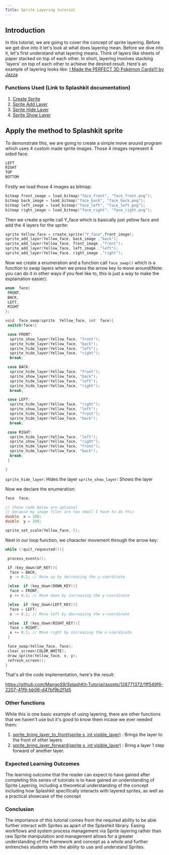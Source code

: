 ```yaml
---
Title: Sprite Layering tutorial
---
```


## Introduction

In this tutorial, we are going to cover the concept of sprite layering. Before we get dive into it
let's look at what does layering mean. Before we dive into it, let's first understand what layering
means. Think of layers like sheets of paper stacked on top of each other. In short, layering
involves stacking 'layers' on top of each other to achieve the desired result. Here's an example of
layering looks like:
[I Made the PERFECT 3D Pokémon Cards!!! by Jazza](https://www.youtube.com/watch?app=desktop&v=JCfpVvy5Rhs)

### Functions Used (Link to Splashkit documentation)

1. [Create Sprite](https://splashkit.io/api/sprites/#create-sprite)
2. [Sprite Add Layer](https://splashkit.io/api/sprites/#sprite-add-layer)
3. [Sprite Hide Layer](https://splashkit.io/api/sprites/#sprite-hide-layer-named)
4. [Sprite Show Layer](https://splashkit.io/api/sprites/#group-sprite-show-layer)

## Apply the method to Splashkit sprite

To demonstrate this, we are going to create a simple move around program which uses 4 custom made
sprite images. Those 4 images represent 4 sided face:

```c
LEFT
RIGHT
TOP
BOTTOM
```

Firstly we load those 4 images as bitmap:

```cpp
bitmap front_image = load_bitmap("face_front", "face_front.png");
bitmap back_image = load_bitmap("face_back", "face_back.png");
bitmap left_image = load_bitmap("face_left", "face_left.png");
bitmap right_image = load_bitmap("face_right", "face_right.png");
```

Then we create a sprite call Y_face which is basically just yellow face and add the 4 layers for the
sprite:

```cpp
sprite Yellow_face = create_sprite("Y_face",front_image);
sprite_add_layer(Yellow_face, back_image ,"back");
sprite_add_layer(Yellow_face, front_image ,"front");
sprite_add_layer(Yellow_face, left_image ,"left");
sprite_add_layer(Yellow_face, right_image ,"right");
```

Now we create a enumeration and a function call `face_swap()` which is a function to swap layers
when we press the arrow key to move around(Note: you can do it in other ways if you feel like to,
this is just a way to make the explaination easier):

```cpp
enum  face{
 FRONT,
 BACK,
 LEFT,
 RIGHT
};

void  face_swap(sprite  Yellow_face, int  face){
 switch(face){

 case FRONT:
  sprite_show_layer(Yellow_face, "front");
  sprite_hide_layer(Yellow_face, "back");
  sprite_hide_layer(Yellow_face, "left");
  sprite_hide_layer(Yellow_face, "right");
  break;

 case BACK:
  sprite_hide_layer(Yellow_face, "front");
  sprite_show_layer(Yellow_face, "back");
  sprite_hide_layer(Yellow_face, "left");
  sprite_hide_layer(Yellow_face, "right");
  break;

 case LEFT:
  sprite_hide_layer(Yellow_face, "right");
  sprite_show_layer(Yellow_face, "left");
  sprite_hide_layer(Yellow_face, "front");
  sprite_hide_layer(Yellow_face, "back");
  break;

 case RIGHT:
  sprite_hide_layer(Yellow_face, "left");
  sprite_show_layer(Yellow_face, "right");
  sprite_hide_layer(Yellow_face, "front");
  sprite_hide_layer(Yellow_face, "back");
  break;
 }

}
```

`sprite_hide_layer`: Hides the layer `sprite_show_layer`: Shows the layer

Now we declare the enumeration:

```cpp
face  face;

// those code below are optional
// because my image files are too small I have to do this
double  x = 100;
double  y = 100;

sprite_set_scale(Yellow_face, 5);
```

Next in our loop function, we character movement through the arrow key:

```cpp
while (!quit_requested()){

 process_events();

 if (key_down(UP_KEY)){
  face = BACK;
  y -= 0.1; // Move up by decreasing the y-coordinate

 }else  if (key_down(DOWN_KEY)){
  face = FRONT;
  y += 0.1; // Move down by increasing the y-coordinate

 }else  if (key_down(LEFT_KEY)){
  face = LEFT;
  x -= 0.1; // Move left by decreasing the x-coordinate

 }else  if (key_down(RIGHT_KEY)){
  face = RIGHT;
  x += 0.1; // Move right by increasing the x-coordinate
 }

 face_swap(Yellow_face, face);
 clear_screen(COLOR_WHITE);
 draw_sprite(Yellow_face, x, y);
 refresh_screen();
}
```

That's all the code implementation, here's the result:

<https://github.com/MangoS9/SplashKit-Tutorial/assets/128771372/1ff549f6-2207-41f9-bb06-d47bf9b2f1d5>

### Other functions

While this is one basic example of using layering, there are other functions that we haven't use but
it's good to know them incase we ever needed them:

1. [sprite_bring_layer_to_front(sprite s, int visible_layer)](https://splashkit.io/api/sprites/#sprite-bring-layer-to-front)
   : Brings the layer to the front of other layers
2. [sprite_bring_layer_forward(sprite s, int visible_layer)](https://splashkit.io/api/sprites/#sprite-bring-layer-forward)
   : Bring a layer 1 step forward of another layer.

### Expected Learning Outcomes

The learning outcome that the reader can expect to have gained after completing this series of
tutorials is to have gained an understanding of Sprite Layering, including a theoretical
understanding of the concept including how Splashkit specifically interacts with layered sprites, as
well as a practical showcase of the concept

### Conclusion

The importance of this tutorial comes from the required ability to be able further interact with
Sprites as apart of the Splashkit library. Easing workflows and system process management via Sprite
layering rather than raw Sprite manipulation and management allows for a greater understanding of
the framework and concept as a whole and further entrenches students with the ability to use and
understand Sprites.
